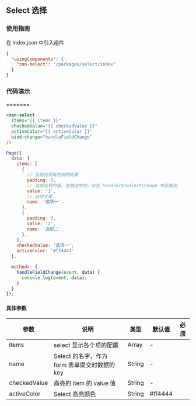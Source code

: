 ## Select 选择

### 使用指南
在 index.json 中引入组件
```json
{
  "usingComponents": {
    "zan-select": "/packages/select/index"
  }
}
```

### 代码演示
=======
```html
<zan-select
  items="{{ items }}"
  checkedValue="{{ checkedValue }}"
  activeColor="{{ activeColor }}"
  bind:change="handleFieldChange"
/>
```
```js
Page({
  data: {
    items: [
      {
        // 当前选项离左侧的距离
        padding: 0,
        // 当前选项的值，在被选中时，会在 handleZanSelectChange 中获取到
        value: '1',
        // 选项文案
        name: '选项一',
      },
      {
        padding: 0,
        value: '2',
        name: '选项二',
      },
    ],
    checkedValue: '选项一',
    activeColor: '#ff4443'
  },

  methods: {
    handleFieldChange(event, data) {
      console.log(event, data);
    }
  }
});
```



#### 具体参数
| 参数       | 说明      | 类型       | 默认值       | 必须      |
|-----------|-----------|-----------|-------------|-------------|
| items | select 显示各个项的配置 | Array | - | |
| name | Select 的名字，作为 form 表单提交时数据的 key | String | - | |
| checkedValue | 高亮的 item 的 value 值 | String | - | |
| activeColor | Select 高亮颜色 | String | #ff4444 | |

